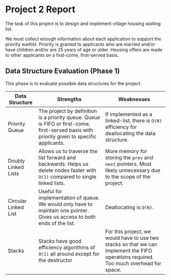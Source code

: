 # Project 2 Report

The task of this project is to design and implement village housing waiting list.

We must collect enough information about each application to support the priority waitlist.
Priority is granted to applicants who are married and/or have children and/or are 25 years of age or older.
Housing offers are made to other applicants on a first-come, first-served basis. 

## Data Structure Evaluation (Phase 1)

This phase is to evaluate possible data structures for the project.

| Data Structure | Strengths | Weaknesses |
| -------------- | --------- | ---------- |
| Priority Queue | The project by definition is a priority queue. Queue is FIFO or first-come, first-served basis with priority given to specific applicants. | If implemented as a linked-list, there is `O(N)` efficiency for deallocating the data structure. 
| Doubly Linked Lists | Allows us to traverse the list forward and backwards. Helps us delete nodes faster with `O(1)` compared to single linked lists. | More memory for storing the `prev` and `next` pointers. Most likely unnecessary due to the scope of the project.
| Circular Linked List | Useful for implementation of queue. We would only have to maintain one pointer. Gives us access to both ends of the list. | Deallocating is `O(N)`. |
| Stacks | Stacks have good efficiency algorithms of `O(1)` all around except for the destructor | For this project, we would have to use two stacks so that we can implement the FIFO operations required. Too much overhead for space. |